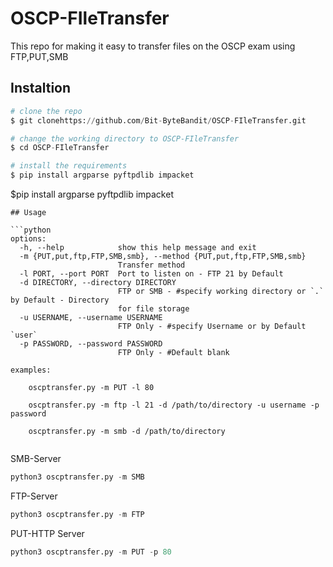 # OSCP-FIleTransfer
This repo for making it easy to transfer files on the OSCP exam using FTP,PUT,SMB

## Instaltion
```python
# clone the repo
$ git clonehttps://github.com/Bit-ByteBandit/OSCP-FIleTransfer.git

# change the working directory to OSCP-FIleTransfer
$ cd OSCP-FIleTransfer

# install the requirements
$ pip install argparse pyftpdlib impacket
```


$pip install argparse pyftpdlib impacket

```
## Usage

```python
options:
  -h, --help            show this help message and exit
  -m {PUT,put,ftp,FTP,SMB,smb}, --method {PUT,put,ftp,FTP,SMB,smb}
                        Transfer method
  -l PORT, --port PORT  Port to listen on - FTP 21 by Default
  -d DIRECTORY, --directory DIRECTORY
                        FTP or SMB - #specify working directory or `.` by Default - Directory
                        for file storage
  -u USERNAME, --username USERNAME
                        FTP Only - #specify Username or by Default `user`
  -p PASSWORD, --password PASSWORD
                        FTP Only - #Default blank

examples:

    oscptransfer.py -m PUT -l 80

    oscptransfer.py -m ftp -l 21 -d /path/to/directory -u username -p password

    oscptransfer.py -m smb -d /path/to/directory


```

SMB-Server
```python
python3 oscptransfer.py -m SMB

```
FTP-Server
```python
python3 oscptransfer.py -m FTP 

```
PUT-HTTP Server
```python
python3 oscptransfer.py -m PUT -p 80

```
